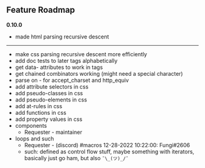 ## Feature Roadmap

__**0.10.0**__

- made html parsing recursive descent

---
- make css parsing recursive descent more efficiently
- add doc tests to later tags alphabetically
- get data- attributes to work in tags
- get chained combinators working (might need a special character)
- parse on - for accept_charset and http_equiv
- add attribute selectors in css
- add pseudo-classes in css
- add pseudo-elements in css
- add at-rules in css
- add functions in css
- add property values in css
- components
  * Requester - maintainer
- loops and such
  * Requester - (discord) #macros 12-28-2022 10:22:00: Fungi#2606
  * such: defined as control flow stuff, maybe something with iterators, basically just go ham, but also `¯\_(ツ)_/¯`
